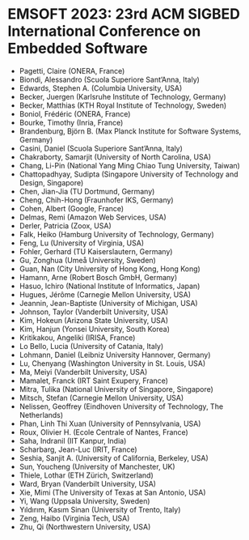 # EMSOFT 2023: 23rd ACM SIGBED International Conference on Embedded Software
* Pagetti, Claire (ONERA, France)
* Biondi, Alessandro (Scuola Superiore Sant’Anna, Italy)
* Edwards, Stephen A. (Columbia University, USA)
* Becker, Juergen (Karlsruhe Institute of Technology, Germany)
* Becker, Matthias (KTH Royal Institute of Technology, Sweden)
* Boniol, Frédéric (ONERA, France)
* Bourke, Timothy (Inria, France)
* Brandenburg, Björn B. (Max Planck Institute for Software Systems, Germany)
* Casini, Daniel (Scuola Superiore Sant’Anna, Italy)
* Chakraborty, Samarjit (University of North Carolina, USA)
* Chang, Li-Pin (National Yang Ming Chiao Tung University, Taiwan)
* Chattopadhyay, Sudipta (Singapore University of Technology and Design, Singapore)
* Chen, Jian-Jia (TU Dortmund, Germany)
* Cheng, Chih-Hong (Fraunhofer IKS, Germany)
* Cohen, Albert (Google, France)
* Delmas, Remi (Amazon Web Services, USA)
* Derler, Patricia (Zoox, USA)
* Falk, Heiko (Hamburg University of Technology, Germany)
* Feng, Lu (University of Virginia, USA)
* Fohler, Gerhard (TU Kaiserslautern, Germany)
* Gu, Zonghua (Umeå University, Sweden)
* Guan, Nan (City University of Hong Kong, Hong Kong)
* Hamann, Arne (Robert Bosch GmbH, Germany)
* Hasuo, Ichiro (National Institute of Informatics, Japan)
* Hugues, Jérôme (Carnegie Mellon University, USA)
* Jeannin, Jean-Baptiste (University of Michigan, USA)
* Johnson, Taylor (Vanderbilt University, USA)
* Kim, Hokeun (Arizona State University, USA)
* Kim, Hanjun (Yonsei University, South Korea)
* Kritikakou, Angeliki (IRISA, France)
* Lo Bello, Lucia (University of Catania, Italy)
* Lohmann, Daniel (Leibniz University Hannover, Germany)
* Lu, Chenyang (Washington University in St. Louis, USA)
* Ma, Meiyi (Vanderbilt University, USA)
* Mamalet, Franck (IRT Saint Exupery, France)
* Mitra, Tulika (National University of Singapore, Singapore)
* Mitsch, Stefan (Carnegie Mellon University, USA)
* Nelissen, Geoffrey (Eindhoven University of Technology, The Netherlands)
* Phan, Linh Thi Xuan (University of Pennsylvania, USA)
* Roux, Olivier H. (Ecole Centrale of Nantes, France)
* Saha, Indranil (IIT Kanpur, India)
* Scharbarg, Jean-Luc (IRIT, France)
* Seshia, Sanjit A. (University of California, Berkeley, USA)
* Sun, Youcheng (University of Manchester, UK)
* Thiele, Lothar (ETH Zürich, Switzerland)
* Ward, Bryan (Vanderbilt University, USA)
* Xie, Mimi (The University of Texas at San Antonio, USA)
* Yi, Wang (Uppsala University, Sweden)
* Yıldırım, Kasım Sinan (University of Trento, Italy)
* Zeng, Haibo (Virginia Tech, USA)
* Zhu, Qi (Northwestern University, USA)

